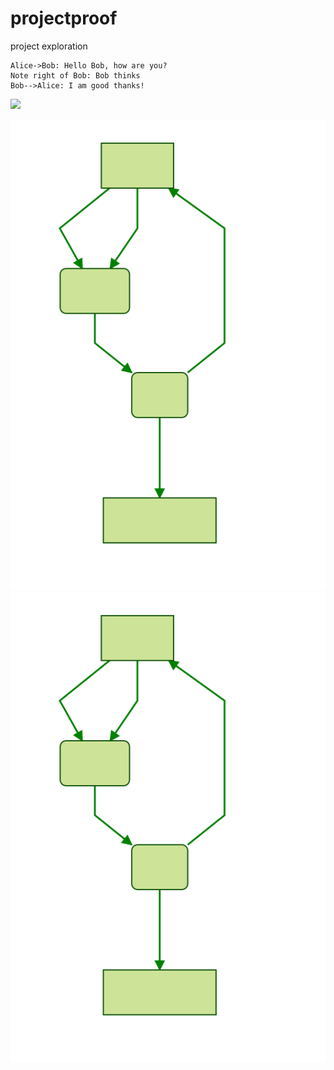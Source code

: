 # projectproof
project exploration

```sequence
Alice->Bob: Hello Bob, how are you?
Note right of Bob: Bob thinks
Bob-->Alice: I am good thanks!
```
<a href="https://olivermak.es/">
  <img src="https://olivermak.es/resources/icons/favicon144.svg" height="200">
</a>

![Alt text](./mermaid-trial.svg)
<img src="./mermaid-trial.svg">
